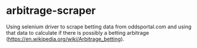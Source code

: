 # arbitrage-scraper

Using selenium driver to scrape betting data from oddsportal.com and using that data to calculate if there is possibly a betting arbitrage (https://en.wikipedia.org/wiki/Arbitrage_betting).
